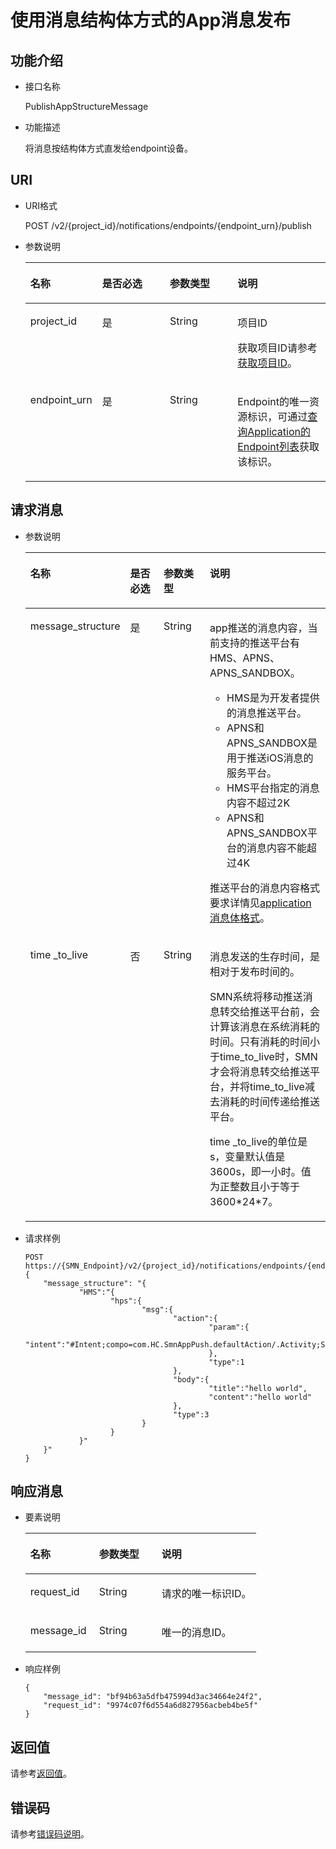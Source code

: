 # 使用消息结构体方式的App消息发布<a name="smn_api_59002"></a>

## 功能介绍<a name="zh-cn_topic_0118694333_section51657386"></a>

-   接口名称

    PublishAppStructureMessage

-   功能描述

    将消息按结构体方式直发给endpoint设备。


## URI<a name="zh-cn_topic_0118694333_section62263298"></a>

-   URI格式

    POST /v2/\{project\_id\}/notifications/endpoints/\{endpoint\_urn\}/publish

-   参数说明

    <a name="zh-cn_topic_0118694333_table28645947"></a>
    <table><thead align="left"><tr id="zh-cn_topic_0118694333_row28364525"><th class="cellrowborder" valign="top" width="23.95%" id="mcps1.1.5.1.1"><p id="zh-cn_topic_0118694333_p15825197"><a name="zh-cn_topic_0118694333_p15825197"></a><a name="zh-cn_topic_0118694333_p15825197"></a>名称</p>
    </th>
    <th class="cellrowborder" valign="top" width="22.53%" id="mcps1.1.5.1.2"><p id="zh-cn_topic_0118694333_p6772561"><a name="zh-cn_topic_0118694333_p6772561"></a><a name="zh-cn_topic_0118694333_p6772561"></a>是否必选</p>
    </th>
    <th class="cellrowborder" valign="top" width="22.53%" id="mcps1.1.5.1.3"><p id="zh-cn_topic_0118694333_p11706562"><a name="zh-cn_topic_0118694333_p11706562"></a><a name="zh-cn_topic_0118694333_p11706562"></a>参数类型</p>
    </th>
    <th class="cellrowborder" valign="top" width="30.990000000000002%" id="mcps1.1.5.1.4"><p id="zh-cn_topic_0118694333_p8707431"><a name="zh-cn_topic_0118694333_p8707431"></a><a name="zh-cn_topic_0118694333_p8707431"></a>说明</p>
    </th>
    </tr>
    </thead>
    <tbody><tr id="zh-cn_topic_0118694333_row19812975"><td class="cellrowborder" valign="top" width="23.95%" headers="mcps1.1.5.1.1 "><p id="zh-cn_topic_0118694333_p61347105"><a name="zh-cn_topic_0118694333_p61347105"></a><a name="zh-cn_topic_0118694333_p61347105"></a>project_id</p>
    </td>
    <td class="cellrowborder" valign="top" width="22.53%" headers="mcps1.1.5.1.2 "><p id="zh-cn_topic_0118694333_p3059624"><a name="zh-cn_topic_0118694333_p3059624"></a><a name="zh-cn_topic_0118694333_p3059624"></a>是</p>
    </td>
    <td class="cellrowborder" valign="top" width="22.53%" headers="mcps1.1.5.1.3 "><p id="zh-cn_topic_0118694333_p46503020"><a name="zh-cn_topic_0118694333_p46503020"></a><a name="zh-cn_topic_0118694333_p46503020"></a>String</p>
    </td>
    <td class="cellrowborder" valign="top" width="30.990000000000002%" headers="mcps1.1.5.1.4 "><p id="zh-cn_topic_0118694333_p8648276"><a name="zh-cn_topic_0118694333_p8648276"></a><a name="zh-cn_topic_0118694333_p8648276"></a>项目ID</p>
    <p id="zh-cn_topic_0118694333_p10725625"><a name="zh-cn_topic_0118694333_p10725625"></a><a name="zh-cn_topic_0118694333_p10725625"></a>获取项目ID请参考<a href="获取项目ID.md">获取项目ID</a>。</p>
    </td>
    </tr>
    <tr id="zh-cn_topic_0118694333_row40742214"><td class="cellrowborder" valign="top" width="23.95%" headers="mcps1.1.5.1.1 "><p id="zh-cn_topic_0118694333_p11785017"><a name="zh-cn_topic_0118694333_p11785017"></a><a name="zh-cn_topic_0118694333_p11785017"></a>endpoint_urn</p>
    </td>
    <td class="cellrowborder" valign="top" width="22.53%" headers="mcps1.1.5.1.2 "><p id="zh-cn_topic_0118694333_p15062292"><a name="zh-cn_topic_0118694333_p15062292"></a><a name="zh-cn_topic_0118694333_p15062292"></a>是</p>
    </td>
    <td class="cellrowborder" valign="top" width="22.53%" headers="mcps1.1.5.1.3 "><p id="zh-cn_topic_0118694333_p12086144"><a name="zh-cn_topic_0118694333_p12086144"></a><a name="zh-cn_topic_0118694333_p12086144"></a>String</p>
    </td>
    <td class="cellrowborder" valign="top" width="30.990000000000002%" headers="mcps1.1.5.1.4 "><p id="zh-cn_topic_0118694333_p39453604"><a name="zh-cn_topic_0118694333_p39453604"></a><a name="zh-cn_topic_0118694333_p39453604"></a>Endpoint的唯一资源标识，可通过<a href="查询Application的Endpoint列表.md">查询Application的Endpoint列表</a>获取该标识。</p>
    </td>
    </tr>
    </tbody>
    </table>


## 请求消息<a name="zh-cn_topic_0118694333_section23498771"></a>

-   参数说明

    <a name="zh-cn_topic_0118694333_table38188405"></a>
    <table><thead align="left"><tr id="zh-cn_topic_0118694333_row39710449"><th class="cellrowborder" valign="top" width="24.64%" id="mcps1.1.5.1.1"><p id="zh-cn_topic_0118694333_p62429818"><a name="zh-cn_topic_0118694333_p62429818"></a><a name="zh-cn_topic_0118694333_p62429818"></a>名称</p>
    </th>
    <th class="cellrowborder" valign="top" width="14.49%" id="mcps1.1.5.1.2"><p id="zh-cn_topic_0118694333_p23650467"><a name="zh-cn_topic_0118694333_p23650467"></a><a name="zh-cn_topic_0118694333_p23650467"></a>是否必选</p>
    </th>
    <th class="cellrowborder" valign="top" width="17.39%" id="mcps1.1.5.1.3"><p id="zh-cn_topic_0118694333_p36639636"><a name="zh-cn_topic_0118694333_p36639636"></a><a name="zh-cn_topic_0118694333_p36639636"></a>参数类型</p>
    </th>
    <th class="cellrowborder" valign="top" width="43.480000000000004%" id="mcps1.1.5.1.4"><p id="zh-cn_topic_0118694333_p15020534"><a name="zh-cn_topic_0118694333_p15020534"></a><a name="zh-cn_topic_0118694333_p15020534"></a>说明</p>
    </th>
    </tr>
    </thead>
    <tbody><tr id="zh-cn_topic_0118694333_row33913387"><td class="cellrowborder" valign="top" width="24.64%" headers="mcps1.1.5.1.1 "><p id="zh-cn_topic_0118694333_p62629839"><a name="zh-cn_topic_0118694333_p62629839"></a><a name="zh-cn_topic_0118694333_p62629839"></a>message_structure</p>
    </td>
    <td class="cellrowborder" valign="top" width="14.49%" headers="mcps1.1.5.1.2 "><p id="zh-cn_topic_0118694333_p39852162"><a name="zh-cn_topic_0118694333_p39852162"></a><a name="zh-cn_topic_0118694333_p39852162"></a>是</p>
    </td>
    <td class="cellrowborder" valign="top" width="17.39%" headers="mcps1.1.5.1.3 "><p id="zh-cn_topic_0118694333_p6799727"><a name="zh-cn_topic_0118694333_p6799727"></a><a name="zh-cn_topic_0118694333_p6799727"></a>String</p>
    </td>
    <td class="cellrowborder" valign="top" width="43.480000000000004%" headers="mcps1.1.5.1.4 "><p id="p350111202418"><a name="p350111202418"></a><a name="p350111202418"></a>app推送的消息内容，当前支持的推送平台有HMS、APNS、APNS_SANDBOX。</p>
    <a name="ul87989201445"></a><a name="ul87989201445"></a><ul id="ul87989201445"><li>HMS是为开发者提供的消息推送平台。</li><li>APNS和APNS_SANDBOX是用于推送iOS消息的服务平台。</li><li>HMS平台指定的消息内容不超过2K</li><li>APNS和APNS_SANDBOX平台的消息内容不能超过4K</li></ul>
    <p id="p89342034424"><a name="p89342034424"></a><a name="p89342034424"></a>推送平台的消息内容格式要求详情见<a href="application消息体格式.md">application消息体格式</a>。</p>
    </td>
    </tr>
    <tr id="row198275315261"><td class="cellrowborder" valign="top" width="24.64%" headers="mcps1.1.5.1.1 "><p id="p1533811576156"><a name="p1533811576156"></a><a name="p1533811576156"></a>time _to_live</p>
    </td>
    <td class="cellrowborder" valign="top" width="14.49%" headers="mcps1.1.5.1.2 "><p id="p5760202491614"><a name="p5760202491614"></a><a name="p5760202491614"></a>否</p>
    </td>
    <td class="cellrowborder" valign="top" width="17.39%" headers="mcps1.1.5.1.3 "><p id="p123388576157"><a name="p123388576157"></a><a name="p123388576157"></a>String</p>
    </td>
    <td class="cellrowborder" valign="top" width="43.480000000000004%" headers="mcps1.1.5.1.4 "><p id="p860697124615"><a name="p860697124615"></a><a name="p860697124615"></a>消息发送的生存时间，是相对于发布时间的。</p>
    <p id="p4356925115613"><a name="p4356925115613"></a><a name="p4356925115613"></a>SMN系统将移动推送消息转交给推送平台前，会计算该消息在系统消耗的时间。只有消耗的时间小于time_to_live时，SMN才会将消息转交给推送平台，并将time_to_live减去消耗的时间传递给推送平台。</p>
    <p id="p0262452195420"><a name="p0262452195420"></a><a name="p0262452195420"></a>time _to_live的单位是s，变量默认值是3600s，即一小时。值为正整数且小于等于3600*24*7。</p>
    </td>
    </tr>
    </tbody>
    </table>

-   请求样例

    ```
    POST https://{SMN_Endpoint}/v2/{project_id}/notifications/endpoints/{endpoint_urn}/publish
    {
        "message_structure": "{
                "HMS":"{
                       "hps":{
                              "msg":{
                                     "action":{
                                             "param":{                                        
                                                      "intent":"#Intent;compo=com.HC.SmnAppPush.defaultAction/.Activity;S.W=U;end"
                                             },
                                             "type":1
                                     },
                                     "body":{
                                             "title":"hello world",
                                             "content":"hello world"
                                     },
                                     "type":3
                              }
                       }
                }"
        }"
    }
    ```


## 响应消息<a name="zh-cn_topic_0118694333_section10162352"></a>

-   要素说明

    <a name="zh-cn_topic_0118694333_table56051844"></a>
    <table><thead align="left"><tr id="zh-cn_topic_0118694333_row27742239"><th class="cellrowborder" valign="top" width="29.73%" id="mcps1.1.4.1.1"><p id="zh-cn_topic_0118694333_p32528885"><a name="zh-cn_topic_0118694333_p32528885"></a><a name="zh-cn_topic_0118694333_p32528885"></a>名称</p>
    </th>
    <th class="cellrowborder" valign="top" width="27.029999999999998%" id="mcps1.1.4.1.2"><p id="zh-cn_topic_0118694333_p17593999"><a name="zh-cn_topic_0118694333_p17593999"></a><a name="zh-cn_topic_0118694333_p17593999"></a>参数类型</p>
    </th>
    <th class="cellrowborder" valign="top" width="43.24%" id="mcps1.1.4.1.3"><p id="zh-cn_topic_0118694333_p15827797"><a name="zh-cn_topic_0118694333_p15827797"></a><a name="zh-cn_topic_0118694333_p15827797"></a>说明</p>
    </th>
    </tr>
    </thead>
    <tbody><tr id="zh-cn_topic_0118694333_row28769672"><td class="cellrowborder" valign="top" width="29.73%" headers="mcps1.1.4.1.1 "><p id="zh-cn_topic_0118694333_p48642116"><a name="zh-cn_topic_0118694333_p48642116"></a><a name="zh-cn_topic_0118694333_p48642116"></a>request_id</p>
    </td>
    <td class="cellrowborder" valign="top" width="27.029999999999998%" headers="mcps1.1.4.1.2 "><p id="zh-cn_topic_0118694333_p47697357"><a name="zh-cn_topic_0118694333_p47697357"></a><a name="zh-cn_topic_0118694333_p47697357"></a>String</p>
    </td>
    <td class="cellrowborder" valign="top" width="43.24%" headers="mcps1.1.4.1.3 "><p id="zh-cn_topic_0118694333_p38280714"><a name="zh-cn_topic_0118694333_p38280714"></a><a name="zh-cn_topic_0118694333_p38280714"></a>请求的唯一标识ID。</p>
    </td>
    </tr>
    <tr id="zh-cn_topic_0118694333_row56462471"><td class="cellrowborder" valign="top" width="29.73%" headers="mcps1.1.4.1.1 "><p id="zh-cn_topic_0118694333_p10057430"><a name="zh-cn_topic_0118694333_p10057430"></a><a name="zh-cn_topic_0118694333_p10057430"></a>message_id</p>
    </td>
    <td class="cellrowborder" valign="top" width="27.029999999999998%" headers="mcps1.1.4.1.2 "><p id="zh-cn_topic_0118694333_p9345526"><a name="zh-cn_topic_0118694333_p9345526"></a><a name="zh-cn_topic_0118694333_p9345526"></a>String</p>
    </td>
    <td class="cellrowborder" valign="top" width="43.24%" headers="mcps1.1.4.1.3 "><p id="zh-cn_topic_0118694333_p18790159"><a name="zh-cn_topic_0118694333_p18790159"></a><a name="zh-cn_topic_0118694333_p18790159"></a>唯一的消息ID。</p>
    </td>
    </tr>
    </tbody>
    </table>

-   响应样例

    ```
    { 
        "message_id": "bf94b63a5dfb475994d3ac34664e24f2", 
        "request_id": "9974c07f6d554a6d827956acbeb4be5f" 
    }
    ```


## 返回值<a name="section242171292113"></a>

请参考[返回值](返回值.md)。

## 错误码<a name="section73211020122511"></a>

请参考[错误码说明](错误码说明.md)。

